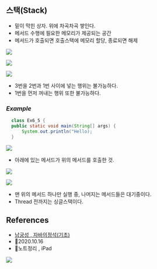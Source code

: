 ## 스택(Stack) 
- 밑이 막힌 상자. 위에 차곡차곡 쌓인다.
- 메서드 수행에 필요한 메모리가 제공되는 공간
- 메서드가 호출되면 호출스택에 메모리 할당, 종료되면 해제

![](https://images.velog.io/images/withcolinsong/post/14b21905-529f-45ea-8eba-f74de3187a67/image.png)

![](https://images.velog.io/images/withcolinsong/post/33660e60-0a8f-438f-be59-fa868ba8ed5a/image.png)

![](https://images.velog.io/images/withcolinsong/post/48bcbeb8-00c1-4a1b-8b0b-501ab22e8049/image.png)

- 3번을 2번과 1번 사이에 넣는 행위는 불가능하다.
- 1번을 먼저 꺼내는 행위 또한 불가능하다.

### _Example_

```java
  class Ex6_5 {
  public static void main(String[] args) {
      System.out.println("Hello);
  }
```

![](https://images.velog.io/images/withcolinsong/post/8eb06173-f895-480f-84a1-8cb2b2795187/image.png)

-  아래에 있는 메서드가 위의 메서드를 호출한 것.

![](https://images.velog.io/images/withcolinsong/post/63036fd0-9c38-4379-8024-f6e8bb272cae/image.png)

![](https://images.velog.io/images/withcolinsong/post/f623a87a-906f-4542-9e86-63150694d289/image.png)

- 맨 위의 메서드 하나만 실행 중, 나머지는 메서드들은 대기중이다.
- Thread 전까지는 싱글스택이다.

## References
- [남궁성 , 자바의정석(기초)](https://www.youtube.com/user/MasterNKS)
- 🎈2020.10.16
- 🎈노트정리 , iPad

![](https://images.velog.io/images/withcolinsong/post/8dc5159f-5174-49f0-8cca-748d6cd38345/image.png)

